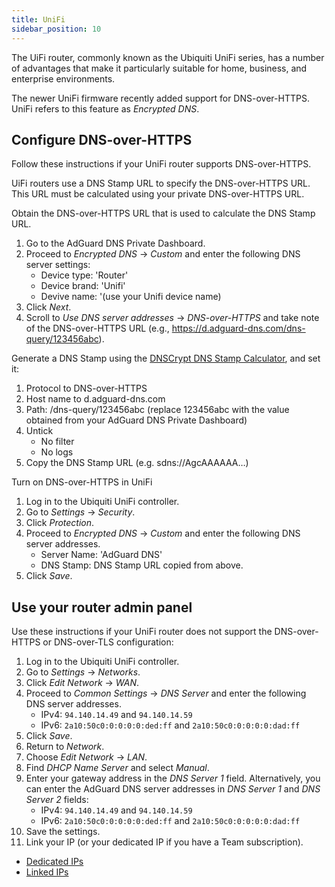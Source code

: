 ```yaml
---
title: UniFi
sidebar_position: 10
---
```


The UiFi router, commonly known as the Ubiquiti UniFi series, has a number of advantages that make it particularly suitable for home, business, and enterprise environments.

The newer UniFi firmware recently added support for DNS-over-HTTPS. UniFi refers to this feature as *Encrypted DNS*.

## Configure DNS-over-HTTPS

Follow these instructions if your UniFi router supports DNS-over-HTTPS.

UiFi routers use a DNS Stamp URL to specify the DNS-over-HTTPS URL. This URL must be calculated using your private DNS-over-HTTPS URL.

Obtain the DNS-over-HTTPS URL that is used to calculate the DNS Stamp URL.

1. Go to the AdGuard DNS Private Dashboard.
1. Proceed to *Encrypted DNS* → *Custom* and enter the following DNS server settings:
    - Device type: 'Router'
    - Device brand: 'Unifi'
    - Devive name: '(use your Unifi device name)
1. Click *Next*.
1. Scroll to *Use DNS server addresses* → *DNS-over-HTTPS* and take note of the DNS-over-HTTPS URL (e.g., https://d.adguard-dns.com/dns-query/123456abc).

Generate a DNS Stamp using the [DNSCrypt DNS Stamp Calculator](https://dnscrypt.info/stamps/), and set it:

1. Protocol to DNS-over-HTTPS
1. Host name to d.adguard-dns.com
1. Path: /dns-query/123456abc (replace 123456abc with the value obtained from your AdGuard DNS Private Dashboard)
1. Untick
    - No filter
    - No logs
1. Copy the DNS Stamp URL (e.g. sdns://AgcAAAAAA…)

Turn on DNS-over-HTTPS in UniFi

1. Log in to the Ubiquiti UniFi controller.
1. Go to *Settings* → *Security*.
1. Click *Protection*.
1. Proceed to *Encrypted DNS* → *Custom* and enter the following DNS server addresses.
    - Server Name: 'AdGuard DNS'
    - DNS Stamp: DNS Stamp URL copied from above.
1. Click *Save*.

## Use your router admin panel

Use these instructions if your UniFi router does not support the DNS-over-HTTPS or DNS-over-TLS configuration:

1. Log in to the Ubiquiti UniFi controller.
1. Go to *Settings* → *Networks*.
1. Click *Edit Network* → *WAN*.
1. Proceed to *Common Settings* → *DNS Server* and enter the following DNS server addresses.
    - IPv4: `94.140.14.49` and `94.140.14.59`
    - IPv6: `2a10:50c0:0:0:0:0:ded:ff` and `2a10:50c0:0:0:0:0:dad:ff`
1. Click *Save*.
1. Return to *Network*.
1. Choose *Edit Network* → *LAN*.
1. Find *DHCP Name Server* and select *Manual*.
1. Enter your gateway address in the *DNS Server 1* field. Alternatively, you can enter the AdGuard DNS server addresses in *DNS Server 1* and *DNS Server 2* fields:
    - IPv4: `94.140.14.49` and `94.140.14.59`
    - IPv6: `2a10:50c0:0:0:0:0:ded:ff` and `2a10:50c0:0:0:0:0:dad:ff`
1. Save the settings.
1. Link your IP (or your dedicated IP if you have a Team subscription).

- [Dedicated IPs](private-dns/connect-devices/other-options/dedicated-ip.md)
- [Linked IPs](private-dns/connect-devices/other-options/linked-ip.md)

